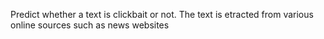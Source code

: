 Predict whether a text is clickbait or not. The text is etracted from various online sources such as news websites
